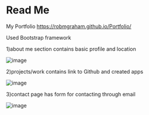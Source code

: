 # Read Me
 My Portfolio
 https://robmgraham.github.io/Portfolio/
 
 Used Bootstrap framework

 1)about me section contains basic profile and location

 ![image](https://user-images.githubusercontent.com/67080837/91268879-f0a1ce00-e72a-11ea-8cd5-a87326e78dea.png)

 2)projects/work contains link to Github and created apps

![image](https://user-images.githubusercontent.com/67080837/91268904-00b9ad80-e72b-11ea-9fdd-bcc640b0b4ac.png)

 3)contact page has form for contacting through email

 ![image](https://user-images.githubusercontent.com/67080837/91268961-17600480-e72b-11ea-9be9-947c275b5f80.png)


